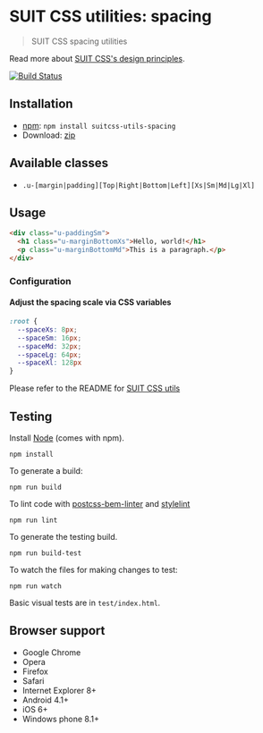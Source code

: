 # SUIT CSS utilities: spacing

> SUIT CSS spacing utilities

Read more about [SUIT CSS's design principles](https://github.com/suitcss/suit/).

[![Build Status](https://travis-ci.org/frekyll/suitcss-utils-spacing.svg?branch=master)](https://travis-ci.org/frekyll/suitcss-utils-spacing)

## Installation

* [npm](http://npmjs.org/): `npm install suitcss-utils-spacing`
* Download: [zip](https://github.com/frekyll/suitcss-utils-spacing/releases/latest)

## Available classes

* `.u-[margin|padding][Top|Right|Bottom|Left][Xs|Sm|Md|Lg|Xl]`

## Usage

```html
<div class="u-paddingSm">
  <h1 class="u-marginBottomXs">Hello, world!</h1>
  <p class="u-marginBottomMd">This is a paragraph.</p>
</div>
```

### Configuration

#### Adjust the spacing scale via CSS variables

```css
:root {
  --spaceXs: 8px;
  --spaceSm: 16px;
  --spaceMd: 32px;
  --spaceLg: 64px;
  --spaceXl: 128px
}
```

Please refer to the README for [SUIT CSS utils](https://github.com/suitcss/utils/)

## Testing

Install [Node](http://nodejs.org) (comes with npm).

```
npm install
```

To generate a build:

```
npm run build
```

To lint code with [postcss-bem-linter](https://github.com/postcss/postcss-bem-linter) and [stylelint](http://stylelint.io/)

```
npm run lint
```

To generate the testing build.

```
npm run build-test
```

To watch the files for making changes to test:

```
npm run watch
```

Basic visual tests are in `test/index.html`.

## Browser support

* Google Chrome
* Opera
* Firefox
* Safari
* Internet Explorer 8+
* Android 4.1+
* iOS 6+
* Windows phone 8.1+
